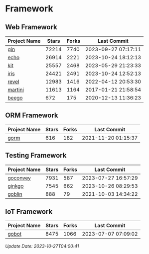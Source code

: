 # Framework

## Web Framework
| Project Name | Stars | Forks | Last Commit |
| ------------ | ----- | ----- | ----------- |
| [gin](https://github.com/gin-gonic/gin) | 72214 | 7740 | 2023-09-27 07:17:11 |
| [echo](https://github.com/labstack/echo) | 26914 | 2221 | 2023-10-24 18:12:13 |
| [kit](https://github.com/go-kit/kit) | 25557 | 2468 | 2023-05-29 21:23:33 |
| [iris](https://github.com/kataras/iris) | 24421 | 2491 | 2023-10-24 12:52:13 |
| [revel](https://github.com/revel/revel) | 12983 | 1416 | 2022-04-12 20:53:30 |
| [martini](https://github.com/go-martini/martini) | 11613 | 1164 | 2017-01-21 21:58:54 |
| [beego](https://github.com/astaxie/beego) | 672 | 175 | 2020-12-13 11:36:23 |

## ORM Framework
| Project Name | Stars | Forks | Last Commit |
| ------------ | ----- | ----- | ----------- |
| [gorm](https://github.com/jinzhu/gorm) | 616 | 182 | 2021-11-20 01:15:37 |

## Testing Framework
| Project Name | Stars | Forks | Last Commit |
| ------------ | ----- | ----- | ----------- |
| [goconvey](https://github.com/smartystreets/goconvey) | 7931 | 587 | 2023-07-27 16:57:29 |
| [ginkgo](https://github.com/onsi/ginkgo) | 7545 | 662 | 2023-10-26 08:29:53 |
| [goblin](https://github.com/franela/goblin) | 888 | 79 | 2021-10-03 14:34:22 |

## IoT Framework
| Project Name | Stars | Forks | Last Commit |
| ------------ | ----- | ----- | ----------- |
| [gobot](https://github.com/hybridgroup/gobot) | 8475 | 1066 | 2023-07-07 07:09:02 |

*Update Date: 2023-10-27T04:00:41*